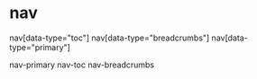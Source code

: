 # nav

nav[data-type="toc"]
nav[data-type="breadcrumbs"]
nav[data-type="primary"]

nav-primary
nav-toc
nav-breadcrumbs
